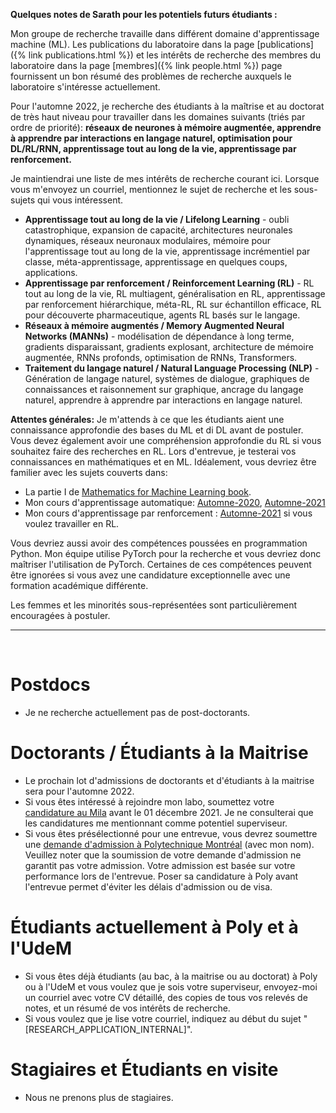 **Quelques notes de Sarath pour les potentiels futurs étudiants :**

Mon groupe de recherche travaille dans différent domaine d'apprentissage machine (ML). Les publications du laboratoire dans la page [publications]({% link publications.html %}) et les intérêts de recherche des membres du laboratoire dans la page [membres]({% link people.html %}) page fournissent un bon résumé des problèmes de recherche auxquels le laboratoire s'intéresse actuellement.

Pour l'automne 2022, je recherche des étudiants à la maîtrise et au doctorat de très haut niveau pour travailler dans les domaines suivants (triés par ordre de priorité): **réseaux de neurones à mémoire augmentée, apprendre à apprendre par interactions en langage naturel, optimisation pour DL/RL/RNN, apprentissage tout au long de la vie, apprentissage par renforcement.**

Je maintiendrai une liste de mes intérêts de recherche courant ici. Lorsque vous m'envoyez un courriel, mentionnez  le sujet de recherche et les sous-sujets qui vous intéressent.

* **Apprentissage tout au long de la vie / Lifelong Learning** - oubli catastrophique, expansion de capacité, architectures neuronales dynamiques, réseaux neuronaux modulaires, mémoire pour l'apprentissage tout au long de la vie, apprentissage incrémentiel par classe, méta-apprentissage, apprentissage en quelques coups, applications.
* **Apprentissage par renforcement / Reinforcement Learning (RL)** - RL tout au long de la vie, RL multiagent, généralisation en RL, apprentissage par renforcement hiérarchique, méta-RL, RL sur échantillon efficace, RL pour découverte pharmaceutique, agents RL basés sur le langage.
* **Réseaux à mémoire augmentés / Memory Augmented Neural Networks (MANNs)** - modélisation de dépendance à long terme, gradients disparaissant, gradients explosant, architecture de mémoire augmentée, RNNs profonds, optimisation de RNNs, Transformers.
* **Traitement du langage naturel / Natural Language Processing (NLP)** - Génération de langage naturel, systèmes de dialogue, graphiques de connaissances et raisonnement sur graphique, ancrage du langage naturel, apprendre à apprendre par interactions en langage naturel.

**Attentes générales:**
Je m'attends à ce que les étudiants aient une connaissance approfondie des bases du ML et di DL avant de postuler. Vous devez également avoir une compréhension approfondie du RL si vous souhaitez faire des recherches en RL. Lors d'entrevue, je testerai vos connaissances en mathématiques et en ML. Idéalement, vous devriez être familier avec les sujets couverts dans:

* La partie I de [Mathematics for Machine Learning book](https://mml-book.github.io/).
* Mon cours d'apprentissage automatique: [Automne-2020](https://www.youtube.com/watch?v=snYZF8Dzuwo&list=PLImtCgowF_ET0mi-AmmqQ0SIJUpWYaIOr), [Automne-2021](https://www.youtube.com/watch?v=-6ChHxllZVU&list=PLImtCgowF_ETupFCGQqmvS_2nqErZbifm)
* Mon cours d'apprentissage par renforcement : [Automne-2021](https://www.youtube.com/watch?v=J9JZyyPCJcQ&list=PLImtCgowF_ES_JdF_UcM60EXTcGZg67Ua) si vous voulez travailler en RL.

Vous devriez aussi avoir des compétences poussées en programmation Python. Mon équipe utilise PyTorch pour la recherche et vous devriez donc maîtriser l'utilisation de PyTorch. Certaines de ces compétences peuvent être ignorées si vous avez une candidature exceptionnelle avec une formation académique différente.


Les femmes et les minorités sous-représentées sont particulièrement encouragées à postuler.

---

<br>

# Postdocs
* Je ne recherche actuellement pas de post-doctorants.

# Doctorants / Étudiants à la Maitrise
* Le prochain lot d'admissions de doctorants et d'étudiants à la maitrise sera pour l'automne 2022.
* Si vous êtes intéressé à rejoindre mon labo, soumettez votre [candidature au Mila](https://mila.quebec/en/cours/admission/) avant le 01 décembre 2021. Je ne consulterai que les candidatures me mentionnant comme potentiel superviseur.
* Si vous êtes présélectionné pour une entrevue, vous devrez soumettre une [demande d'admission à Polytechnique Montréal](https://admission.polymtl.ca/admission-main-web/pages/admission-dashboard.xhtml) (avec mon nom). Veuillez noter que la soumission de votre demande d'admission ne garantit pas votre admission. Votre admission est basée sur votre performance lors de l'entrevue. Poser sa candidature à Poly avant l'entrevue permet d'éviter les délais d'admission ou de visa.

# Étudiants actuellement à Poly et à l'UdeM
* Si vous êtes déjà étudiants (au bac, à la maitrise ou au doctorat) à Poly ou à l'UdeM et vous voulez que je sois votre superviseur, envoyez-moi un courriel avec votre CV détaillé, des copies de tous vos relevés de notes, et un résumé de vos intérêts de recherche.
* Si vous voulez que je lise votre courriel, indiquez au début du sujet "\[RESEARCH_APPLICATION_INTERNAL\]".

# Stagiaires et Étudiants en visite
* Nous ne prenons plus de stagiaires.
